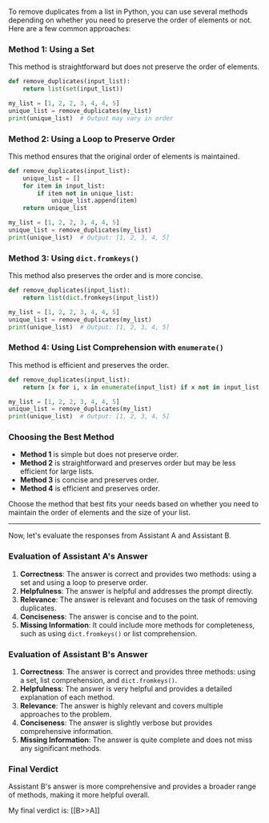 
To remove duplicates from a list in Python, you can use several methods depending on whether you need to preserve the order of elements or not. Here are a few common approaches:

### Method 1: Using a Set
This method is straightforward but does not preserve the order of elements.

```python
def remove_duplicates(input_list):
    return list(set(input_list))

my_list = [1, 2, 2, 3, 4, 4, 5]
unique_list = remove_duplicates(my_list)
print(unique_list)  # Output may vary in order
```

### Method 2: Using a Loop to Preserve Order
This method ensures that the original order of elements is maintained.

```python
def remove_duplicates(input_list):
    unique_list = []
    for item in input_list:
        if item not in unique_list:
            unique_list.append(item)
    return unique_list

my_list = [1, 2, 2, 3, 4, 4, 5]
unique_list = remove_duplicates(my_list)
print(unique_list)  # Output: [1, 2, 3, 4, 5]
```

### Method 3: Using `dict.fromkeys()`
This method also preserves the order and is more concise.

```python
def remove_duplicates(input_list):
    return list(dict.fromkeys(input_list))

my_list = [1, 2, 2, 3, 4, 4, 5]
unique_list = remove_duplicates(my_list)
print(unique_list)  # Output: [1, 2, 3, 4, 5]
```

### Method 4: Using List Comprehension with `enumerate()`
This method is efficient and preserves the order.

```python
def remove_duplicates(input_list):
    return [x for i, x in enumerate(input_list) if x not in input_list[:i]]

my_list = [1, 2, 2, 3, 4, 4, 5]
unique_list = remove_duplicates(my_list)
print(unique_list)  # Output: [1, 2, 3, 4, 5]
```

### Choosing the Best Method
- **Method 1** is simple but does not preserve order.
- **Method 2** is straightforward and preserves order but may be less efficient for large lists.
- **Method 3** is concise and preserves order.
- **Method 4** is efficient and preserves order.

Choose the method that best fits your needs based on whether you need to maintain the order of elements and the size of your list.

---

Now, let's evaluate the responses from Assistant A and Assistant B.

### Evaluation of Assistant A's Answer
1. **Correctness**: The answer is correct and provides two methods: using a set and using a loop to preserve order.
2. **Helpfulness**: The answer is helpful and addresses the prompt directly.
3. **Relevance**: The answer is relevant and focuses on the task of removing duplicates.
4. **Conciseness**: The answer is concise and to the point.
5. **Missing Information**: It could include more methods for completeness, such as using `dict.fromkeys()` or list comprehension.

### Evaluation of Assistant B's Answer
1. **Correctness**: The answer is correct and provides three methods: using a set, list comprehension, and `dict.fromkeys()`.
2. **Helpfulness**: The answer is very helpful and provides a detailed explanation of each method.
3. **Relevance**: The answer is highly relevant and covers multiple approaches to the problem.
4. **Conciseness**: The answer is slightly verbose but provides comprehensive information.
5. **Missing Information**: The answer is quite complete and does not miss any significant methods.

### Final Verdict
Assistant B's answer is more comprehensive and provides a broader range of methods, making it more helpful overall.

My final verdict is: [[B>>A]]